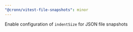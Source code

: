 ```yaml
---
"@cronn/vitest-file-snapshots": minor
---
```


Enable configuration of `indentSize` for JSON file snapshots
